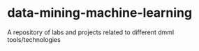 # data-mining-machine-learning
A repository of labs and projects related to different dmml tools/technologies
